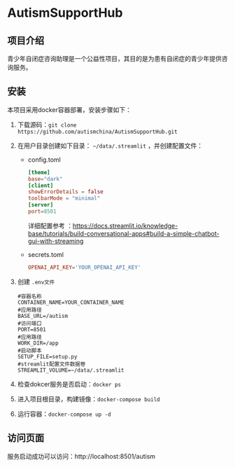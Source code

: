 # AutismSupportHub

## 项目介绍

青少年自闭症咨询助理是一个公益性项目，其目的是为患有自闭症的青少年提供咨询服务。

## 安装

本项目采用docker容器部署，安装步骤如下：

1. 下载源码：`git clone https://github.com/autismchina/AutismSupportHub.git `

2. 在用户目录创建如下目录： `~/data/.streamlit` ，并创建配置文件：

   - config.toml

     ```toml
     [theme]
     base="dark"
     [client]
     showErrorDetails = false
     toolbarMode = "minimal"
     [server]
     port=8501
     ```

     详细配置参考 ：https://docs.streamlit.io/knowledge-base/tutorials/build-conversational-apps#build-a-simple-chatbot-gui-with-streaming

   - secrets.toml

     ```toml
     OPENAI_API_KEY='YOUR_OPENAI_API_KEY'
     ```

3. 创建 `.env文件`

   ```properties
   #容器名称
   CONTAINER_NAME=YOUR_CONTAINER_NAME
   #应用路径
   BASE_URL=/autism
   #访问端口
   PORT=8501
   #应用路径
   WORK_DIR=/app
   #启动脚本
   SETUP_FILE=setup.py
   #streamlit配置文件数据卷
   STREAMLIT_VOLUME=~/data/.streamlit
   ```

4. 检查dokcer服务是否启动：`docker ps`

5. 进入项目根目录，构建镜像：`docker-compose build`

6. 运行容器：`docker-compose up -d`

## 访问页面

服务启动成功可以访问：http://localhost:8501/autism



